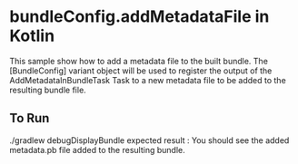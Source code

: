 # bundleConfig.addMetadataFile in Kotlin
This sample show how to add a metadata file to the built bundle.
The [BundleConfig] variant object will be used to register the output of the AddMetadataInBundleTask
Task to a new metadata file to be added to the resulting bundle file.
## To Run
./gradlew debugDisplayBundle
expected result : You should see the added metadata.pb file added to the resulting bundle.